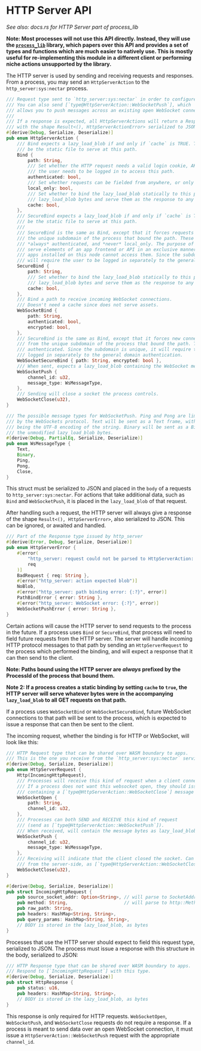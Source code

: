 # HTTP Server API

*See also: docs.rs for HTTP Server part of process_lib*

**Note: Most processes will not use this API directly. Instead, they will use the [`process_lib`](./process_stdlib/overview.md) library, which papers over this API and provides a set of types and functions which are much easier to natively use. This is mostly useful for re-implementing this module in a different client or performing niche actions unsupported by the library.**

The HTTP server is used by sending and receiving requests and responses.
From a process, you may send an `HttpServerAction` to the `http_server:sys:nectar` process.

```rust
/// Request type sent to `http_server:sys:nectar` in order to configure it.
/// You can also send [`type@HttpServerAction::WebSocketPush`], which
/// allows you to push messages across an existing open WebSocket connection.
///
/// If a response is expected, all HttpServerActions will return a Response
/// with the shape Result<(), HttpServerActionError> serialized to JSON.
#[derive(Debug, Serialize, Deserialize)]
pub enum HttpServerAction {
    /// Bind expects a lazy_load_blob if and only if `cache` is TRUE. The lazy_load_blob should
    /// be the static file to serve at this path.
    Bind {
        path: String,
        /// Set whether the HTTP request needs a valid login cookie, AKA, whether
        /// the user needs to be logged in to access this path.
        authenticated: bool,
        /// Set whether requests can be fielded from anywhere, or only the loopback address.
        local_only: bool,
        /// Set whether to bind the lazy_load_blob statically to this path. That is, take the
        /// lazy_load_blob bytes and serve them as the response to any request to this path.
        cache: bool,
    },
    /// SecureBind expects a lazy_load_blob if and only if `cache` is TRUE. The lazy_load_blob should
    /// be the static file to serve at this path.
    ///
    /// SecureBind is the same as Bind, except that it forces requests to be made from
    /// the unique subdomain of the process that bound the path. These requests are
    /// *always* authenticated, and *never* local_only. The purpose of SecureBind is to
    /// serve elements of an app frontend or API in an exclusive manner, such that other
    /// apps installed on this node cannot access them. Since the subdomain is unique, it
    /// will require the user to be logged in separately to the general domain authentication.
    SecureBind {
        path: String,
        /// Set whether to bind the lazy_load_blob statically to this path. That is, take the
        /// lazy_load_blob bytes and serve them as the response to any request to this path.
        cache: bool,
    },
    /// Bind a path to receive incoming WebSocket connections.
    /// Doesn't need a cache since does not serve assets.
    WebSocketBind {
        path: String,
        authenticated: bool,
        encrypted: bool,
    },
    /// SecureBind is the same as Bind, except that it forces new connections to be made
    /// from the unique subdomain of the process that bound the path. These are *always*
    /// authenticated. Since the subdomain is unique, it will require the user to be
    /// logged in separately to the general domain authentication.
    WebSocketSecureBind { path: String, encrypted: bool },
    /// When sent, expects a lazy_load_blob containing the WebSocket message bytes to send.
    WebSocketPush {
        channel_id: u32,
        message_type: WsMessageType,
    },
    /// Sending will close a socket the process controls.
    WebSocketClose(u32),
}

/// The possible message types for WebSocketPush. Ping and Pong are limited to 125 bytes
/// by the WebSockets protocol. Text will be sent as a Text frame, with the lazy_load_blob bytes
/// being the UTF-8 encoding of the string. Binary will be sent as a Binary frame containing
/// the unmodified lazy_load_blob bytes.
#[derive(Debug, PartialEq, Serialize, Deserialize)]
pub enum WsMessageType {
    Text,
    Binary,
    Ping,
    Pong,
    Close,
}
```

This struct must be serialized to JSON and placed in the `body` of a requests to `http_server:sys:nectar`.
For actions that take additional data, such as `Bind` and `WebSocketPush`, it is placed in the `lazy_load_blob` of that request.

After handling such a request, the HTTP server will always give a response of the shape `Result<(), HttpServerError>`, also serialized to JSON. This can be ignored, or awaited and handled.

```rust
/// Part of the Response type issued by http_server
#[derive(Error, Debug, Serialize, Deserialize)]
pub enum HttpServerError {
    #[error(
        "http_server: request could not be parsed to HttpServerAction: {}.",
        req
    )]
    BadRequest { req: String },
    #[error("http_server: action expected blob")]
    NoBlob,
    #[error("http_server: path binding error: {:?}", error)]
    PathBindError { error: String },
    #[error("http_server: WebSocket error: {:?}", error)]
    WebSocketPushError { error: String },
}
```

Certain actions will cause the HTTP server to send requests to the process in the future.
If a process uses `Bind` or `SecureBind`, that process will need to field future requests from the HTTP server. The server will handle incoming HTTP protocol messages to that path by sending an `HttpServerRequest` to the process which performed the binding, and will expect a response that it can then send to the client.

**Note: Paths bound using the HTTP server are *always* prefixed by the ProcessId of the process that bound them.**

**Note 2: If a process creates a static binding by setting `cache` to `true`, the HTTP server will serve whatever bytes were in the accompanying `lazy_load_blob` to all GET requests on that path.**

If a process uses `WebSocketBind` or `WebSocketSecureBind`, future WebSocket connections to that path will be sent to the process, which is expected to issue a response that can then be sent to the client.

The incoming request, whether the binding is for HTTP or WebSocket, will look like this:
```rust
/// HTTP Request type that can be shared over WASM boundary to apps.
/// This is the one you receive from the `http_server:sys:nectar` service.
#[derive(Debug, Serialize, Deserialize)]
pub enum HttpServerRequest {
    Http(IncomingHttpRequest),
    /// Processes will receive this kind of request when a client connects to them.
    /// If a process does not want this websocket open, they should issue a *request*
    /// containing a [`type@HttpServerAction::WebSocketClose`] message and this channel ID.
    WebSocketOpen {
        path: String,
        channel_id: u32,
    },
    /// Processes can both SEND and RECEIVE this kind of request
    /// (send as [`type@HttpServerAction::WebSocketPush`]).
    /// When received, will contain the message bytes as lazy_load_blob.
    WebSocketPush {
        channel_id: u32,
        message_type: WsMessageType,
    },
    /// Receiving will indicate that the client closed the socket. Can be sent to close
    /// from the server-side, as [`type@HttpServerAction::WebSocketClose`].
    WebSocketClose(u32),
}

#[derive(Debug, Serialize, Deserialize)]
pub struct IncomingHttpRequest {
    pub source_socket_addr: Option<String>, // will parse to SocketAddr
    pub method: String,                     // will parse to http::Method
    pub raw_path: String,
    pub headers: HashMap<String, String>,
    pub query_params: HashMap<String, String>,
    // BODY is stored in the lazy_load_blob, as bytes
}
```

Processes that use the HTTP server should expect to field this request type, serialized to JSON.
The process must issue a response with this structure in the body, serialized to JSON:

```rust
/// HTTP Response type that can be shared over WASM boundary to apps.
/// Respond to [`IncomingHttpRequest`] with this type.
#[derive(Debug, Serialize, Deserialize)]
pub struct HttpResponse {
    pub status: u16,
    pub headers: HashMap<String, String>,
    // BODY is stored in the lazy_load_blob, as bytes
}
```

This response is only required for HTTP requests.
`WebSocketOpen`, `WebSocketPush`, and `WebSocketClose` requests do not require a response.
If a process is meant to send data over an open WebSocket connection, it must issue a `HttpServerAction::WebSocketPush` request with the appropriate `channel_id`.

